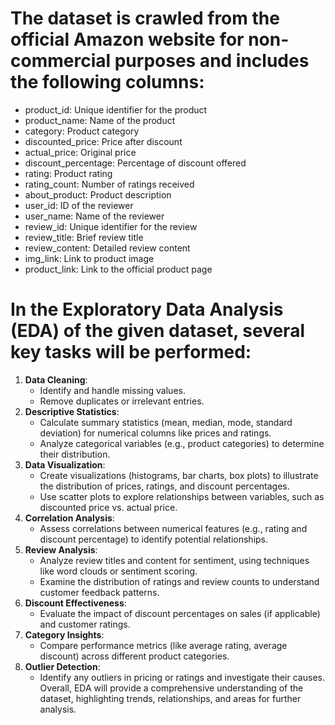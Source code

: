 # The dataset is crawled from the official Amazon website for non-commercial purposes and includes the following columns:

- product_id: Unique identifier for the product
- product_name: Name of the product
- category: Product category
- discounted_price: Price after discount
- actual_price: Original price
- discount_percentage: Percentage of discount offered
- rating: Product rating
- rating_count: Number of ratings received
- about_product: Product description
- user_id: ID of the reviewer
- user_name: Name of the reviewer
- review_id: Unique identifier for the review
- review_title: Brief review title
- review_content: Detailed review content
- img_link: Link to product image
- product_link: Link to the official product page 

# In the Exploratory Data Analysis (EDA) of the given dataset, several key tasks will be performed:
1. **Data Cleaning**:
   - Identify and handle missing values.
   - Remove duplicates or irrelevant entries.
2. **Descriptive Statistics**:
   - Calculate summary statistics (mean, median, mode, standard deviation) for numerical columns like prices and ratings.
   - Analyze categorical variables (e.g., product categories) to determine their distribution.
3. **Data Visualization**:
   - Create visualizations (histograms, bar charts, box plots) to illustrate the distribution of prices, ratings, and discount percentages.
   - Use scatter plots to explore relationships between variables, such as discounted price vs. actual price.
4. **Correlation Analysis**:
   - Assess correlations between numerical features (e.g., rating and discount percentage) to identify potential relationships.
5. **Review Analysis**:
   - Analyze review titles and content for sentiment, using techniques like word clouds or sentiment scoring.
   - Examine the distribution of ratings and review counts to understand customer feedback patterns.
6. **Discount Effectiveness**:
   - Evaluate the impact of discount percentages on sales (if applicable) and customer ratings.
7. **Category Insights**:
   - Compare performance metrics (like average rating, average discount) across different product categories.
8. **Outlier Detection**:
   - Identify any outliers in pricing or ratings and investigate their causes.
Overall, EDA will provide a comprehensive understanding of the dataset, highlighting trends, relationships, and areas for further analysis.
